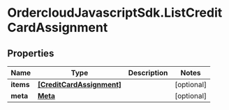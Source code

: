 # OrdercloudJavascriptSdk.ListCreditCardAssignment

## Properties
Name | Type | Description | Notes
------------ | ------------- | ------------- | -------------
**items** | [**[CreditCardAssignment]**](CreditCardAssignment.md) |  | [optional] 
**meta** | [**Meta**](Meta.md) |  | [optional] 


